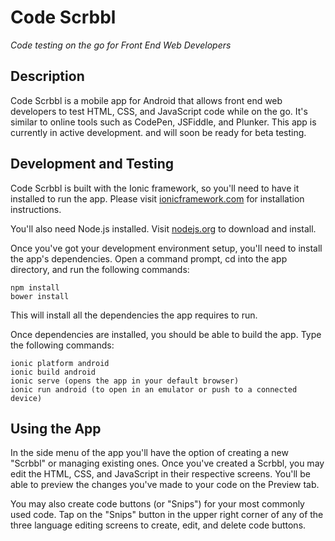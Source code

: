 # Code Scrbbl

*Code testing on the go for Front End Web Developers*


## Description

Code Scrbbl is a mobile app for Android that allows front end web developers to test HTML, CSS, and JavaScript code while on the go. It's similar to online tools such as CodePen, JSFiddle, and Plunker.
This app is currently in active development. and will soon be ready for beta testing.

## Development and Testing

Code Scrbbl is built with the Ionic framework, so you'll need to have it installed to run the app. Please visit [ionicframework.com](http://ionicframework.com/ "Ionic Framework") for installation instructions.

You'll also need Node.js installed. Visit [nodejs.org](http://nodejs.org/ "Node.js") to download and install.

Once you've got your development environment setup, you'll need to install the app's dependencies. Open a command prompt, cd into the app directory, and run the following commands:
```
npm install
bower install
```
This will install all the dependencies the app requires to run.

Once dependencies are installed, you should be able to build the app. Type the following commands:
```
ionic platform android
ionic build android
ionic serve (opens the app in your default browser)
ionic run android (to open in an emulator or push to a connected device)
```

## Using the App

In the side menu of the app you'll have the option of creating a new "Scrbbl" or managing existing ones. Once you've created a Scrbbl, you may edit the HTML, CSS, and JavaScript in their respective screens. You'll be able to preview the changes you've made to your code on the Preview tab.

You may also create code buttons (or "Snips") for your most commonly used code. Tap on the "Snips" button in the upper right corner of any of the three language editing screens to create, edit, and delete code buttons.